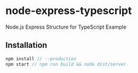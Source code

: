 # node-express-typescript
Node.js Express Structure for TypeScript Example


## Installation
```js
npm install // --production
npm start // npm run build && node dist/server
```
